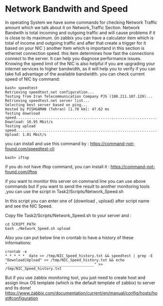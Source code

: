 # Network Bandwith and Speed

In operating System we have some commands for checking Network Traffic amount which we talk about it on Network_Traffic Section.
Network Bandwith is total incoming and outgoing traffic and will cause problems if it is close to its maximum. (in zabbix you can have a calculator item which is total of income and outgoing traffic and after that create a trigger for it based on your NIC )
another Item which is importand in this section is ethernet connection speed. this item determines how fast the connections connect to the server. 
It can help you diagnose performance issues. Knowing the speed limit of the NIC is also helpful if you are upgrading your internet services to higher bandwidth, as it will help you to verify if you can take full advantage of the available bandwidth.
you can check current speed of NIC by command:

```
bash> speedtest
Retrieving speedtest.net configuration...
Testing from Iran Telecommunication Company PJS (188.211.107.120)...
Retrieving speedtest.net server list...
Selecting best server based on ping...
Hosted by PISHGAMAN (Tehran) [1.70 km]: 47.62 ms
Testing download speed................................................................................
Download: 16.95 Mbit/s
Testing upload speed......................................................................................................
Upload: 1.01 Mbit/s
```
you can install and use this command by : <https://command-not-found.com/speedtest-cli>
```
bash> iftop
```
if you do not have iftop command, you can install it : <https://command-not-found.com/iftop>

if you want to monitor this server on command line you can use above commands but if you want to send the result to another monitoring tools ,you can use the script in Task2/Scripts/Network_Speed.sh 

In this script you can enter one of {download , upload} after script name and see the NIC Speed.

Copy file Task2/Scripts/Network_Speed.sh to your server and :
```
cd SCRIPT_PATH
bash ./Network_Speed.sh upload
```
Also you can put below line in crontab to have a history of these informations:

```
crontab -e
* * * * *  date >> /tmp/NIC_Speed_history.txt && speedtest | grep -E "Download|Upload" >> /tmp/NIC_Speed_history.txt && echo "________________________________________" >> /tmp/NIC_Speed_history.txt
```


But if you use zabbix monitoring tool, you just need to create host and assign linux OS template (which is the default template of zabbix) to server and its done!
<https://www.zabbix.com/documentation/current/en/manual/config/hosts/host#configuration>
